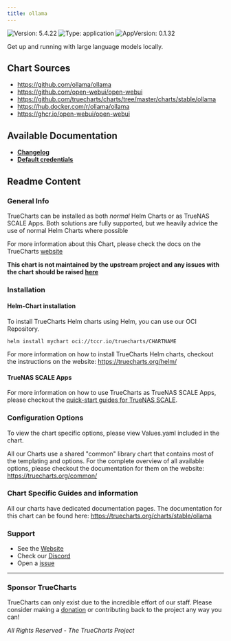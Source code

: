 ```yaml
---
title: ollama
---
```


![Version: 5.4.22](https://img.shields.io/badge/Version-5.4.22-informational?style=flat-square) ![Type: application](https://img.shields.io/badge/Type-application-informational?style=flat-square) ![AppVersion: 0.1.32](https://img.shields.io/badge/AppVersion-0.1.32-informational?style=flat-square)

Get up and running with large language models locally.

## Chart Sources

- https://github.com/ollama/ollama
- https://github.com/open-webui/open-webui
- https://github.com/truecharts/charts/tree/master/charts/stable/ollama
- https://hub.docker.com/r/ollama/ollama
- https://ghcr.io/open-webui/open-webui

## Available Documentation

- [**Changelog**](./changelog)
- [**Default credentials**](./credentials)

## Readme Content


### General Info

TrueCharts can be installed as both _normal_ Helm Charts or as TrueNAS SCALE Apps.
Both solutions are fully supported, but we heavily advice the use of normal Helm Charts where possible

For more information about this Chart, please check the docs on the TrueCharts [website](https://truecharts.org/charts/stable/ollama)

**This chart is not maintained by the upstream project and any issues with the chart should be raised [here](https://github.com/truecharts/charts/issues/new/choose)**

### Installation

#### Helm-Chart installation

To install TrueCharts Helm charts using Helm, you can use our OCI Repository.

`helm install mychart oci://tccr.io/truecharts/CHARTNAME`

For more information on how to install TrueCharts Helm charts, checkout the instructions on the website: https://truecharts.org/helm/


#### TrueNAS SCALE Apps

For more information on how to use TrueCharts as TrueNAS SCALE Apps, please checkout the [quick-start guides for TrueNAS SCALE](https://truecharts.org/scale/guides/scale-intro).

### Configuration Options

To view the chart specific options, please view Values.yaml included in the chart.

All our Charts use a shared "common" library chart that contains most of the templating and options.
For the complete overview of all available options, please checkout the documentation for them on the website: https://truecharts.org/common/

### Chart Specific Guides and information

All our charts have dedicated documentation pages.
The documentation for this chart can be found here:
https://truecharts.org/charts/stable/ollama

### Support


- See the [Website](https://truecharts.org)
- Check our [Discord](https://discord.gg/tVsPTHWTtr)
- Open a [issue](https://github.com/truecharts/charts/issues/new/choose)

---

### Sponsor TrueCharts

TrueCharts can only exist due to the incredible effort of our staff.
Please consider making a [donation](https://truecharts.org/general/sponsor) or contributing back to the project any way you can!

_All Rights Reserved - The TrueCharts Project_
